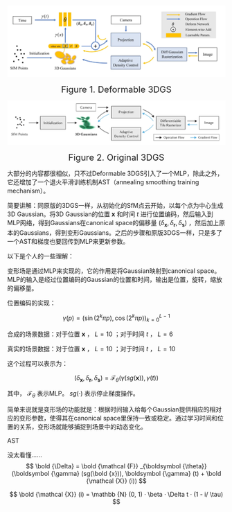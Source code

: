 ![](https://github.com/RuiqingTang/picx-images-hosting/raw/master/image/image.1sevnq20d1.webp)

<div style="text-align: center;font-size: 20px;">Figure 1. Deformable 3DGS</div>

![](https://github.com/RuiqingTang/picx-images-hosting/raw/master/image/image.7ljtx0q6cf.webp)

<div style="text-align: center;font-size: 20px;">Figure 2. Original 3DGS</div>

大部分的内容都很相似，只不过Deformable 3DGS引入了一个MLP，除此之外，它还增加了一个退火平滑训练机制AST（annealing smoothing training mechanism）。

简要讲解：同原版的3DGS一样，从初始化的SfM点云开始，以每个点为中心生成3D Gaussian。将3D Gaussian的位置 $\boldsymbol {x}$ 和时间 $t$ 进行位置编码，然后输入到MLP网络，得到Gaussians在canonical space的偏移量 $(\delta _{\boldsymbol {x}} , \delta _{\boldsymbol {r}} , \delta _{\boldsymbol {s}})$ ，然后加上原本的Gaussians，得到变形Gaussians。之后的步骤和原版3DGS一样，只是多了一个AST和梯度也要回传到MLP来更新参数。

以下是个人的一些理解：

变形场是通过MLP来实现的，它的作用是将Gaussian映射到canonical space。MLP的输入是经过位置编码的Gaussian的位置和时间，输出是位置，旋转，缩放的偏移量。

位置编码的实现：


$$
\gamma(p) = \left(\sin(2^k \pi p),\cos(2^k \pi p) \right) _{k=0} ^{L-1}
$$


合成的场景数据：对于位置 $\boldsymbol{x}$ ， $L=10$ ；对于时间 $t$ ， $L=6$ 

真实的场景数据：对于位置 $\boldsymbol{x}$ ， $L=10$ ；对于时间 $t$ ， $L=10$ 

这个过程可以表示为： 


$$
( \delta _{\boldsymbol {x}}, \delta _{\boldsymbol {r}}, \delta _{\boldsymbol {s}})  = \mathcal {F} _{\theta}(\gamma(sg(\boldsymbol {x})), \gamma(t))
$$


其中， $\mathcal {F} _{\theta}$ 表示MLP。 $sg(·)$ 表示停止梯度操作。

简单来说就是变形场的功能就是：根据时间输入给每个Gaussian提供相应的相对应的变形参数，使得其在canonical space里保持一致或稳定。通过学习时间和位置的关系，变形场就能够捕捉到场景中的动态变化。

AST

没太看懂......
$$
\bold {\Delta} = \bold {\mathcal {F}} _{\boldsymbol {\theta}} (\boldsymbol {\gamma} (sg(\bold {x})), \boldsymbol {\gamma} (t) + \bold {\mathcal {X}} (i))
$$

$$
\bold {\mathcal {X}} (i) = \mathbb {N} (0, 1) · \beta · \Delta t · (1 - i/ \tau)
$$



